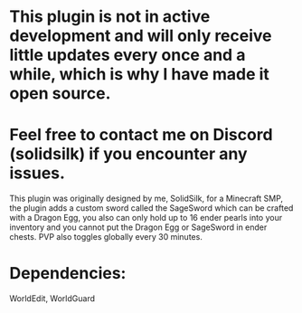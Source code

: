 # This plugin is not in active development and will only receive little updates every once and a while, which is why I have made it open source.
# Feel free to contact me on Discord (solidsilk) if you encounter any issues.

This plugin was originally designed by me, SolidSilk, for a Minecraft SMP, the plugin adds a custom sword called the SageSword which can be crafted with a Dragon Egg, you also can only hold up to 16 ender pearls into your inventory and you cannot put the Dragon Egg or SageSword in ender chests. PVP also toggles globally every 30 minutes.

# Dependencies:
WorldEdit,
WorldGuard